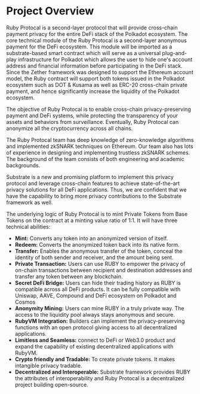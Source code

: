 # Project Overview

Ruby Protocal is a second-layer protocol that will provide cross-chain payment privacy for the entire DeFi stack of the Polkadot ecosystem. The core technical module of the Ruby Protocal is a second-layer anonymous payment for the DeFi ecosystem. This module will be imported as a substrate-based smart contract which will serve as a universal plug-and-play infrastructure for Polkadot which allows the user to hide one's account address and financial information before participating in the DeFi stack. Since the Zether framework was designed to support the Ethereum account model, the Ruby contract will support both tokens issued in the Polkadot ecosystem such as DOT & Kusama as well as ERC-20 cross-chain private payment, and hence significantly increase the liquidity of the Polkadot ecosystem.

The objective of Ruby Protocal is to enable cross-chain privacy-preserving payment and DeFi systems, while protecting the transparency of your assets and behaviors from surveillance. Eventually, Ruby Protocal can anonymize all the cryptocurrency across all chains.

The Ruby Protocal team has deep knowledge of zero-knowledge algorithms and implemented zkSNARK techniques on Ethereum. Our team also has lots of experience in designing and implementing trustless zkSNARK schemes. The background of the team consists of both engineering and academic backgrounds.

Substrate is a new and promising platform to implement this privacy protocol and leverage cross-chain features to achieve state-of-the-art privacy solutions for all DeFi applications. Thus, we are confident that we have the capability to bring more privacy contributions to the Substrate framework as well.

The underlying logic of Ruby Protocal is to mint Private Tokens from Base Tokens on the contract at a minting value ratio of 1:1. It will have three technical abilities:

* **Mint:** Converts any token into an anonymized version of itself.
* **Redeem:** Converts the anonymized token back into its native form.
* **Transfer:** Enables the anonymous transfer of the token, conceal the identity of both sender and receiver, and the amount being sent.
* **Private Transaction:** Users can use RUBY to empower the privacy of on-chain transactions between recipient and destination addresses and transfer any token between any blockchain.
* **Secret DeFi Bridge:** Users can hide their trading history as RUBY is compatible across all DeFi products. It can be fully compatible with Uniswap, AAVE, Compound and DeFi ecosystem on Polkadot and Cosmos
* **Anonymity Mining:** Users can mine RUBY in a truly private way. The access to the liquidity pool always stays anonymous and secure.
* **RubyVM Integration:** Builders can implement the privacy-preserving functions with an open protocol giving access to all decentralized applications.
* **Limitless and Seamless:** connect to DeFi or Web3.0 product and expand the capability of existing decentralized applications with RubyVM.
* **Crypto friendly and Tradable:** To create private tokens. It makes intangible privacy tradable.
* **Decentralized and Interoperable:** Substrate framework provides RUBY the attributes of interoperability and Ruby Protocal is a decentralized project building open-source.
